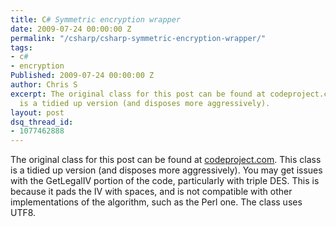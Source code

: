 ```yaml
---
title: C# Symmetric encryption wrapper
date: 2009-07-24 00:00:00 Z
permalink: "/csharp/csharp-symmetric-encryption-wrapper/"
tags:
- c#
- encryption
Published: 2009-07-24 00:00:00 Z
author: Chris S
excerpt: The original class for this post can be found at codeproject.com. This class
  is a tidied up version (and disposes more aggressively).
layout: post
dsq_thread_id:
- 1077462888
---
```


The original class for this post can be found at [codeproject.com][1]. This class is a tidied up version (and disposes more aggressively). You may get issues with the GetLegalIV portion of the code, particularly with triple DES. This is because it pads the IV with spaces, and is not compatible with other implementations of the algorithm, such as the Perl one. The class uses UTF8.

<!--more-->

  
<script src="https://gist.github.com/yetanotherchris/4756647.js"></script>

 [1]: http://www.codeproject.com/dotnet/encryption_decryption.asp